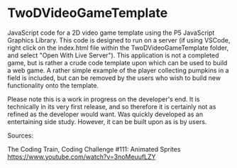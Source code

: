 # TwoDVideoGameTemplate
JavaScript code for a 2D video game template using the P5 JavaScript Graphics Library. This code is designed to run on a server (if using VSCode, right click on the index.html file within the TwoDVideoGameTemplate folder, and select "Open With Live Server"). This application is not a completed game, but is rather a crude code template upon which can be used to build a web game. A rather simple example of the player collecting pumpkins in a field is included, but can be removed by the users who wish to build new functionality onto the template. 

Please note this is a work in progress on the developer's end. It is technically in its very first release, and so therefore it is certainly not as refined as the developer would want. Was quickly developed as an entertaining side study. However, it can be built upon as is by users.

Sources:

The Coding Train, Coding Challenge #111: Animated Sprites
https://www.youtube.com/watch?v=3noMeuufLZY